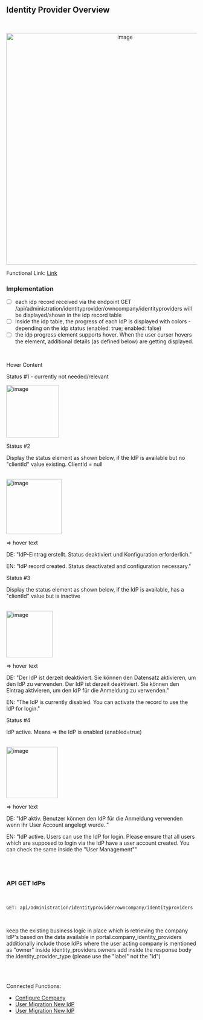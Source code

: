 ## Identity Provider Overview

<br>

<p align="center">
<img width="613" alt="image" src="https://github.com/catenax-ng/tx-portal-assets/assets/94133633/67fb1a76-2cfe-48c1-9630-cdaefd655718">
</p>

Functional Link: [Link](/docs/02.%20Technical%20Integration/02.%20Identity%20Provider%20Management/02.%20Company%20IdPs.md)

### Implementation

* [ ] each idp record received via the endpoint GET /api/administration/identityprovider/owncompany/identityproviders will be displayed/shown in the idp record table
* [ ] inside the idp table, the progress of each IdP is displayed with colors - depending on the idp status (enabled: true; enabled: false)
* [ ] the idp progress element supports hover. When the user curser hovers the element, additional details (as defined below) are getting displayed.

<br>

Hover Content

Status #1 - currently not needed/relevant

<img width="139" alt="image" src="https://github.com/catenax-ng/tx-portal-assets/assets/94133633/1f7828a9-b1bd-4031-b0a1-d9bf7030aca9">

<br>

Status #2

Display the status element as shown below, if the IdP is available but no "clientId" value existing. ClientId = null

<br>

<img width="146" alt="image" src="https://github.com/catenax-ng/tx-portal-assets/assets/94133633/65b50af3-a022-4fdb-9706-59dcf5041890">

<br>

=> hover text

DE: "IdP-Eintrag erstellt. Status deaktiviert und Konfiguration erforderlich."

EN: "IdP record created. Status deactivated and configuration necessary."

 

Status #3

Display the status element as shown below, if the IdP is available, has a "clientId" value but is inactive

<br>

<img width="123" alt="image" src="https://github.com/catenax-ng/tx-portal-assets/assets/94133633/179fa508-0202-434f-bc8d-c85d815ff092">

<br>

=> hover text

DE: "Der IdP ist derzeit deaktiviert. Sie können den Datensatz aktivieren, um den IdP zu verwenden. Der IdP ist derzeit deaktiviert. Sie können den Eintrag aktivieren, um den IdP für die Anmeldung zu verwenden."

EN: "The IdP is currently disabled. You can activate the record to use the IdP for login."

 

Status #4

IdP active. Means => the IdP is enabled (enabled=true)

<br>

<img width="136" alt="image" src="https://github.com/catenax-ng/tx-portal-assets/assets/94133633/5380c4e6-cc34-4165-bd0b-4c3e3b70deff">

<br>

=> hover text

DE: "IdP aktiv. Benutzer können den IdP für die Anmeldung verwenden wenn ihr User Account angelegt wurde.."

EN: "IdP active. Users can use the IdP for login. Please ensure that all users which are supposed to login via the IdP have a user account created. You can check the same inside the "User Management""

<br>
<br>

### API GET IdPs

<br>

```diff
GET: api/administration/identityprovider/owncompany/identityproviders
```

<br>

keep the existing business logic in place which is retrieving the company IdP's based on the data available in portal.company_identity_providers
additionally include those IdPs where the user acting company is mentioned as "owner" inside identity_providers.owners
add inside the response body the identity_provider_type (please use the "label" not the "id")

<br>
<br>

Connected Functions:
* [Configure Company](/developer/02.%20Technical%20Integration/02.%20Identity%20Provider%20Management/02.%20Configure%20Company%20IdP.md)
* [User Migration New IdP](/developer/02.%20Technical%20Integration/02.%20Identity%20Provider%20Management/03.%20User%20Migration.md)
* [User Migration New IdP](/developer/02.%20Technical%20Integration/02.%20Identity%20Provider%20Management/04.%20Delete%20Identity%20Provider.md)
